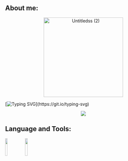 ## About me:
<p align="center">
  <img width="256" alt="Untitledss (2)" src="https://github.com/PxOctopus/PxOctopus/assets/154042778/4ec13956-538a-4386-a750-7e8f9578c781">
</p>



[![Typing SVG](https://readme-typing-svg.demolab.com?font=Ubuntu&size=35&duration=2500&pause=500&color=F7DEE9&center=true&vCenter=true&multiline=true&random=false&width=1000&height=200&lines=Hi!;I'm+PxOctopus.;I'm+interested+in+bioinformatics+and+am+currently+learning+Java.)](https://git.io/typing-svg)

<p align="center">
<picture>
  <source
    srcset="https://github-readme-stats.vercel.app/api?username=PxOctopus&show_icons=true&theme=dark"
    media="(prefers-color-scheme: dark)"
  />
  <source
    srcset="https://github-readme-stats.vercel.app/api?username=PxOctopus&show_icons=true"
    media="(prefers-color-scheme: light), (prefers-color-scheme: no-preference)"
  />
  <img src="https://github-readme-stats.vercel.app/api?username=PxOctopus&show_icons=true" />
</picture>
</p>

## Language and Tools:
[<img src="https://cdn3.iconfinder.com/data/icons/logos-and-brands-adobe/512/181_Java-1024.png" width=12% height=12%>](https://docs.oracle.com/javase/8/docs/technotes/guides/language/index.html)
[<img src="https://cdn.iconscout.com/icon/free/png-512/free-postgresql-8-1175119.png?f=webp&w=512" width=12% height=12%>]([https://cdn.iconscout.com/icon/free/png-256/free-postgresql-11-1175122.png](https://www.postgresql.org/docs/))


<!---
PxOctopus/PxOctopus is a ✨ special ✨ repository because its `README.md` (this file) appears on your GitHub profile.
You can click the Preview link to take a look at your changes.
--->
